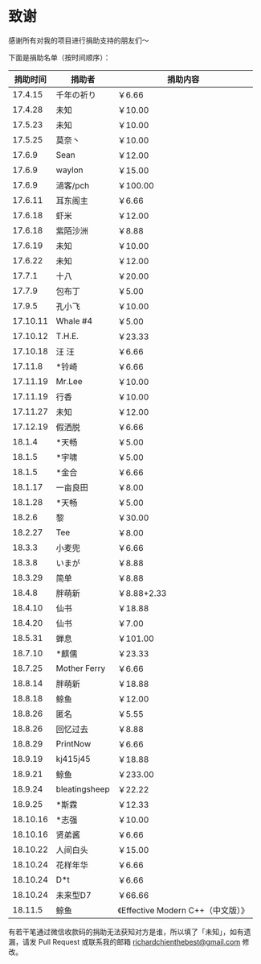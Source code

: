 # 致谢

感谢所有对我的项目进行捐助支持的朋友们～

下面是捐助名单（按时间顺序）：

| 捐助时间 | 捐助者 | 捐助内容 |
| ------- | ------ | ---- |
| 17.4.15 | 千年の祈り | ￥6.66 |
| 17.4.28 | 未知 | ￥10.00 |
| 17.5.23 | 未知 | ￥10.00 |
| 17.5.25 | 莫奈丶 | ￥10.00 |
| 17.6.9 | Sean | ￥12.00 |
| 17.6.9 | waylon | ￥15.00 |
| 17.6.9 | 濄客/pch | ￥100.00 |
| 17.6.11 | 耳东阁主 | ￥6.66 |
| 17.6.18 | 虾米 | ￥12.00 |
| 17.6.18 | 紫陌沙洲 | ￥8.88 |
| 17.6.19 | 未知 | ￥10.00 |
| 17.6.22 | 未知 | ￥12.00 |
| 17.7.1 | 十八 | ￥20.00 |
| 17.7.9 | 包布丁 | ￥5.00 |
| 17.9.5 | 孔小飞 | ￥10.00 |
| 17.10.11 | Whale \#4 | ￥5.00 |
| 17.10.12 | T.H.E. | ￥23.33 |
| 17.10.18 | 汪 汪 | ￥6.66 |
| 17.11.8 | \*铃崎 | ￥6.66 |
| 17.11.19 | Mr.Lee | ￥10.00 |
| 17.11.19 | 行香 | ￥10.00 |
| 17.11.27 | 未知 | ￥12.00 |
| 17.12.19 | 假洒脱 | ￥6.66 |
| 18.1.4 | \*天畅 | ￥5.00 |
| 18.1.5 | \*宇啸 | ￥5.00 |
| 18.1.5 | \*金合 | ￥6.66 |
| 18.1.17 | 一亩良田 | ￥8.00 |
| 18.1.28 | \*天畅 | ￥5.00 |
| 18.2.6 | 黎 | ￥30.00 |
| 18.2.27 | Tee | ￥8.00 |
| 18.3.3 | 小麦兜 | ￥6.66 |
| 18.3.8 | いまが | ￥8.88 |
| 18.3.29 | 简单 | ￥8.88 |
| 18.4.8 | 胖萌新 | ￥8.88+2.33 |
| 18.4.10 | 仙书 | ￥18.88 |
| 18.4.20 | 仙书 | ￥7.00 |
| 18.5.31 | 蝉息 | ￥101.00 |
| 18.7.10 | \*麒儒 | ￥23.33 |
| 18.7.25 | Mother Ferry | ￥6.66 |
| 18.8.14 | 胖萌新 | ￥18.88 |
| 18.8.18 | 鲸鱼 | ￥12.00 |
| 18.8.26 | 匿名 | ￥5.55 |
| 18.8.26 | 回忆过去 | ￥8.88 |
| 18.8.29 | PrintNow | ￥6.66 |
| 18.9.19 | kj415j45 | ￥18.88 |
| 18.9.21 | 鲸鱼 | ￥233.00 |
| 18.9.24 | bleatingsheep | ￥22.22 |
| 18.9.25 | \*斯霖 | ￥12.33 |
| 18.10.16 | \*志强 | ￥10.00 |
| 18.10.16 | 贤弟酱 | ￥6.66 |
| 18.10.22 | 人间白头 | ￥15.00 |
| 18.10.24 | 花样年华 | ￥6.66 |
| 18.10.24 | D\*t | ￥6.66 |
| 18.10.24 | 未来型D7 | ￥66.66 |
| 18.11.5 | 鲸鱼 | 《Effective Modern C++（中文版）》 |

有若干笔通过微信收款码的捐助无法获知对方是谁，所以填了「未知」，如有遗漏，请发 Pull Request 或联系我的邮箱 richardchienthebest@gmail.com 修改。
